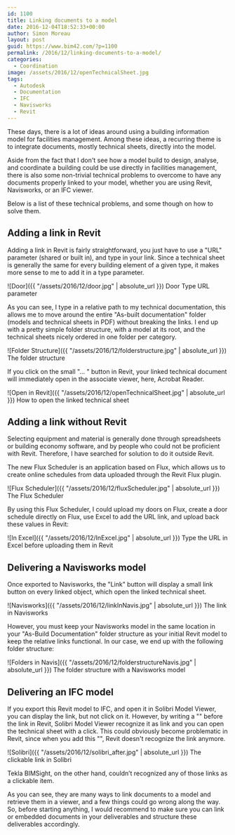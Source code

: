 ```yaml
---
id: 1100
title: Linking documents to a model
date: 2016-12-04T18:52:33+00:00
author: Simon Moreau
layout: post
guid: https://www.bim42.com/?p=1100
permalink: /2016/12/linking-documents-to-a-model/
categories:
  - Coordination
image: /assets/2016/12/openTechnicalSheet.jpg
tags:
  - Autodesk
  - Documentation
  - IFC
  - Navisworks
  - Revit
---
```

These days, there is a lot of ideas around using a building information model for facilities management. Among these ideas, a recurring theme is to integrate documents, mostly technical sheets, directly into the model.

Aside from the fact that I don't see how a model build to design, analyse, and coordinate a building could be use directly in facilities management, there is also some non-trivial technical problems to overcome to have any documents properly linked to your model, whether you are using Revit, Navisworks, or an IFC viewer.

Below is a list of these technical problems, and some though on how to solve them.

## Adding a link in Revit

Adding a link in Revit is fairly straightforward, you just have to use a "URL" parameter (shared or built in), and type in your link. Since a technical sheet is generally the same for every building element of a given type, it makes more sense to me to add it in a type parameter.

![Door]({{ "/assets/2016/12/door.jpg" | absolute_url }})
Door Type URL parameter

As you can see, I type in a relative path to my technical documentation, this allows me to move around the entire "As-built documentation" folder (models and technical sheets in PDF) without breaking the links. I end up with a pretty simple folder structure, with a model at its root, and the technical sheets nicely ordered in one folder per category.

![Folder Structure]({{ "/assets/2016/12/folderstructure.jpg" | absolute_url }})
The folder structure

If you click on the small "... " button in Revit, your linked technical document will immediately open in the associate viewer, here, Acrobat Reader.

![Open in Revit]({{ "/assets/2016/12/openTechnicalSheet.jpg" | absolute_url }})
How to open the linked technical sheet

## Adding a link without Revit

Selecting equipment and material is generally done through spreadsheets or building economy software, and by people who could not be proficient with Revit. Therefore, I have searched for solution to do it outside Revit.

The new Flux Scheduler is an application based on Flux, which allows us to create online schedules from data uploaded through the Revit Flux plugin.

![Flux Scheduler]({{ "/assets/2016/12/fluxScheduler.jpg" | absolute_url }})
The Flux Scheduler

By using this Flux Scheduler, I could upload my doors on Flux, create a door schedule directly on Flux, use Excel to add the URL link, and upload back these values in Revit:

![In Excel]({{ "/assets/2016/12/InExcel.jpg" | absolute_url }})
Type the URL in Excel before uploading them in Revit

## Delivering a Navisworks model

Once exported to Navisworks, the "Link" button will display a small link button on every linked object, which open the linked technical sheet.

![Navisworks]({{ "/assets/2016/12/linkInNavis.jpg" | absolute_url }})
The link in Navisworks

However, you must keep your Navisworks model in the same location in your "As-Build Documentation" folder structure as your initial Revit model to keep the relative links functional. In our case, we end up with the following folder structure:

![Folders in Navis]({{ "/assets/2016/12/folderstructureNavis.jpg" | absolute_url }})
The folder structure with a Navisworks model

## Delivering an IFC model

If you export this Revit model to IFC, and open it in Solibri Model Viewer, you can display the link, but not click on it. However, by writing a "\" before the link in Revit, Solibri Model Viewer recognize it as link and you can open the technical sheet with a click. This could obviously become problematic in Revit, since when you add this "\", Revit doesn't recognize the link anymore.

![Solibri]({{ "/assets/2016/12/solibri_after.jpg" | absolute_url }})
The clickable link in Solibri

Tekla BIMSight, on the other hand, couldn’t recognized any of those links as a clickable item.

As you can see, they are many ways to link documents to a model and retrieve them in a viewer, and a few things could go wrong along the way. So, before starting anything, I would recommend to make sure you can link or embedded documents in your deliverables and structure these deliverables accordingly.